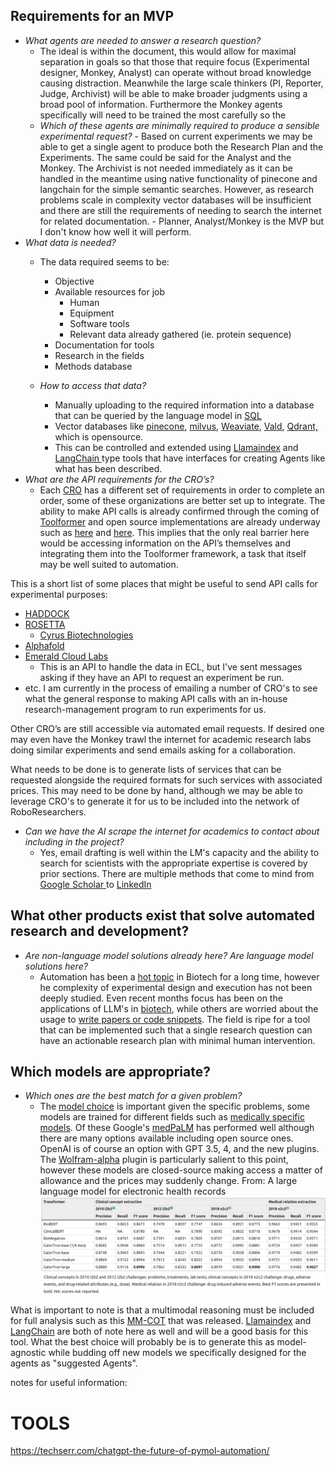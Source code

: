 ## Requirements for an MVP

- _What agents are needed to answer a research question?_
    - The ideal is within the document, this would allow for maximal separation in goals so that those that require focus (Experimental designer, Monkey, Analyst) can operate without broad knowledge causing distraction. Meanwhile the large scale thinkers (PI, Reporter, Judge, Archivist) will be able to make broader judgments using a broad pool of information. Furthermore the Monkey agents specifically will need to be trained the most carefully so the 
  - _Which of these agents are minimally required to produce a sensible experimental request?_
        - Based on current experiments we may be able to get a single agent to produce both the Research Plan and the Experiments. The same could be said for the Analyst and the Monkey. The Archivist is not needed immediately as it can be handled in the meantime using native functionality of pinecone and langchain for the simple semantic searches. However, as research problems scale in complexity vector databases will be insufficient and there are still the requirements of needing to search the internet for related documentation.
            - Planner, Analyst/Monkey is the MVP but I don't know how well it will perform.
- _What data is needed?_
  - The data required seems to be:
      - Objective
      - Available resources for job
          - Human
          - Equipment
          - Software tools
          - Relevant data already gathered (ie. protein sequence)
      - Documentation for tools
      - Research in the fields
      - Methods database
   
  - _How to access that data?_
      - Manually uploading to the required information into a database that can be queried by the language model in [SQL](https://blog.langchain.dev/llms-and-sql/)
      - Vector databases like [pinecone](https://www.pinecone.io/), [milvus](https://milvus.io/), [Weaviate](https://weaviate.io/), [Vald](https://vald.vdaas.org/), [Qdrant,](https://qdrant.tech/) which is opensource.
      - This can be controlled and extended using [Llamaindex](https://github.com/jerryjliu/llama_index) and [LangChain ](https://python.langchain.com/en/latest/index.html) type tools that have interfaces for creating Agents like what has been described. 
- _What are the API requirements for the CRO’s?_
    - Each [CRO](https://www.biotech-careers.org/company-core-activity/contract-research) has a different set of requirements in order to complete an order, some of these organizations are better set up to integrate. The ability to make API calls is already confirmed through the coming of [Toolformer](https://doi.org/10.48550/arXiv.2302.04761) and open source implementations are already underway such as [here](https://github.com/conceptofmind/toolformer) and [here](https://github.com/lucidrains/toolformer-pytorch). This implies that the only real barrier here would be accessing information on the API’s themselves and integrating them into the Toolformer framework, a task that itself may be well suited to automation.

This is a short list of some places that might be useful to send API
calls for experimental purposes: 
* [HADDOCK](https://github.com/haddocking)
* [ROSETTA](https://www.rosettacommons.org/software/servers#rosetta-at-cloud)
    * [Cyrus Biotechnologies](https://support.cyrusbio.com/api/api/)
* [Alphafold](https://apitracker.io/a/alphafold)
* [Emerald Cloud Labs](https://www.emeraldcloudlab.com/internal-developers-api/)
    * This is an API to handle the data in ECL, but I've sent messages asking if they have an API to request an experiment be run. 
* etc.
I am currently in the process of emailing a number of CRO's to see what the general response to making API calls with an in-house research-management program to run experiments for us. 

Other CRO’s are still accessible via automated email requests. If desired one
may even have the Monkey trawl the internet for academic research labs
doing similar experiments and send emails asking for a collaboration.

What needs to be done is to generate lists of services that can be requested alongside the required formats for such services with associated prices. This may need to be done by hand, although we may be able to leverage CRO's to generate it for us to be included into the network of RoboResearchers.

  - _Can we have the AI scrape the internet for academics to contact about including in the project?_
    - Yes, email drafting is well within the LM's capacity and the ability to search for scientists with the appropriate expertise is covered by prior sections. There are multiple methods that come to mind from [Google Scholar ](https://serpapi.com/google-scholar-api)to [LinkedIn](https://developer.linkedin.com/)

## What other products exist that solve automated research and development?

- _Are non-language model solutions already here? Are language model solutions here?_
    - Automation has been a [hot topic](https://www.frontiersin.org/articles/10.3389/fbioe.2020.571777/full) in Biotech for a long time, however he complexity of experimental design and execution has not been deeply studied. Even recent months focus has been on the applications of LLM's in [biotech](10.1038/s41587-022-01618-2), while others are worried about the usage to [write papers or code snippets](https://www.cureus.com/articles/148413-chatgpt-for-future-medical-and-dental-research#!/). The field is ripe for a tool that can be implemented such that a single research question can have an actionable research plan with minimal human intervention. 

## Which models are appropriate?

- _Which ones are the best match for a given problem?_
    - The [model choice](10.48550/arXiv.2303.18223) is important given the specific problems, some models are trained for different fields such as [medically specific models](10.1038/s41746-022-00742-2). Of these Google's [medPaLM](10.48550/arXiv.2212.13138) has performed well although there are many options available including open source ones. OpenAI is of course an option with GPT 3.5, 4, and the new plugins. The [Wolfram-alpha](https://writings.stephenwolfram.com/2023/03/chatgpt-gets-its-wolfram-superpowers/) plugin is particularly salient to this point, however these models are closed-source making access a matter of allowance and the prices may suddenly change. 
From: A large language model for electronic health records
![c10fa41971a1de4af14ae8b9b34483fd.png](c10fa41971a1de4af14ae8b9b34483fd.png)

What is important to note is that a multimodal reasoning must be included for full analysis such as this [MM-COT](https://github.com/amazon-science/mm-cot) that was released. [Llamaindex](https://github.com/jerryjliu/llama_index) and [LangChain](https://python.langchain.com/en/latest/index.html) are both of note here as well and will be a good basis for this tool. What the best choice will probably be is to generate this as model-agnostic while budding off new models we specifically designed for the agents as "suggested Agents". 


notes for useful information:

# TOOLS
https://techserr.com/chatgpt-the-future-of-pymol-automation/

